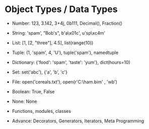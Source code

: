 # Object Types / Data Types

- Number: 123, 3.142, 3+4j, 0b111, Decimal(), Fraction()

- String: 'spam', "Bob's", b'a\x01c', u'sp\xc4m'

- List: [1, [2, "three"], 4.5], list(range(10))

- Tuple: (1, 'spam', 4, 'U'), tuple('spam'), namedtuple

- Dictionary: {'food': 'spam', 'taste': 'yum'}, dict(hours=10)

- Set: set('abc'), {'a', 'b', 'c'}

- File: open('cereals.txt'), open(r'C:\ham.bim' , 'wb')

- Boolean: True, False

- None: None

- Functions, modules, classes

- Advance: Decorators, Generators, Iterators, Meta Programming